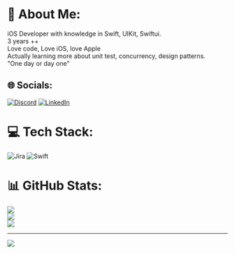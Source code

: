 # 💫 About Me:
iOS Developer with knowledge in Swift, UIKit, Swiftui.<br>3 years ++<br>Love code, Love iOS, love Apple<br>Actually learning more about unit test, concurrency, design patterns.<br>
"One day or day one"


## 🌐 Socials:
[![Discord](https://img.shields.io/badge/Discord-%237289DA.svg?logo=discord&logoColor=white)](https://discord.gg/Zamarz#6879) [![LinkedIn](https://img.shields.io/badge/LinkedIn-%230077B5.svg?logo=linkedin&logoColor=white)](https://linkedin.com/in/https://www.linkedin.com/in/diego-sebastian-monteagudo-diaz-651065128/) 

# 💻 Tech Stack:
![Jira](https://img.shields.io/badge/jira-%230A0FFF.svg?style=flat&logo=jira&logoColor=white) ![Swift](https://img.shields.io/badge/swift-F54A2A?style=flat&logo=swift&logoColor=white)
# 📊 GitHub Stats:
![](https://github-readme-stats.vercel.app/api?username=DiegoM1&theme=chartreuse-dark&hide_border=false&include_all_commits=false&count_private=false)<br/>
![](https://github-readme-streak-stats.herokuapp.com/?user=DiegoM1&theme=chartreuse-dark&hide_border=false)<br/>
![](https://github-readme-stats.vercel.app/api/top-langs/?username=DiegoM1&theme=chartreuse-dark&hide_border=false&include_all_commits=false&count_private=false&layout=compact)

---
[![](https://visitcount.itsvg.in/api?id=DiegoM1&icon=0&color=1)](https://visitcount.itsvg.in)

<!-- Proudly created with GPRM ( https://gprm.itsvg.in ) -->
